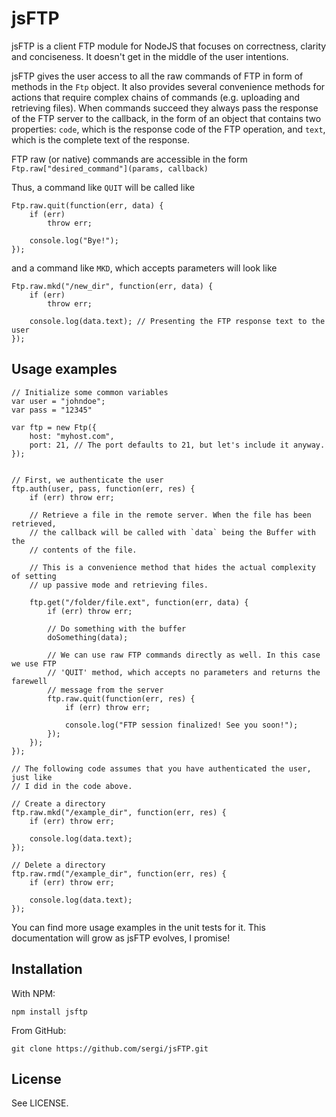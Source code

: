 jsFTP
=====

jsFTP is a client FTP module for NodeJS that focuses on correctness, clarity and conciseness. It doesn't get in the middle of the user intentions.

jsFTP gives the user access to all the raw commands of FTP in form of methods in the `Ftp` object. It also provides several convenience methods for actions that require complex chains of commands (e.g. uploading and retrieving files). When commands succeed they always pass the response of the FTP server to the callback, in the form of an object that contains two properties: `code`, which is the response code of the FTP operation, and `text`, which is the complete text of the response.

FTP raw (or native) commands are accessible in the form `Ftp.raw["desired_command"](params, callback)`

Thus, a command like `QUIT` will be called like

    Ftp.raw.quit(function(err, data) {
        if (err)
            throw err;

        console.log("Bye!");
    });

and a command like `MKD`, which accepts parameters will look like

    Ftp.raw.mkd("/new_dir", function(err, data) {
        if (err)
            throw err;

        console.log(data.text); // Presenting the FTP response text to the user
    });


Usage examples
--------------

    // Initialize some common variables
    var user = "johndoe";
    var pass = "12345"

    var ftp = new Ftp({
        host: "myhost.com",
        port: 21, // The port defaults to 21, but let's include it anyway.
    });


    // First, we authenticate the user
    ftp.auth(user, pass, function(err, res) {
        if (err) throw err;

        // Retrieve a file in the remote server. When the file has been retrieved,
        // the callback will be called with `data` being the Buffer with the
        // contents of the file.

        // This is a convenience method that hides the actual complexity of setting
        // up passive mode and retrieving files.

        ftp.get("/folder/file.ext", function(err, data) {
            if (err) throw err;

            // Do something with the buffer
            doSomething(data);

            // We can use raw FTP commands directly as well. In this case we use FTP
            // 'QUIT' method, which accepts no parameters and returns the farewell
            // message from the server
            ftp.raw.quit(function(err, res) {
                if (err) throw err;

                console.log("FTP session finalized! See you soon!");
            });
        });
    });

    // The following code assumes that you have authenticated the user, just like
    // I did in the code above.

    // Create a directory
    ftp.raw.mkd("/example_dir", function(err, res) {
        if (err) throw err;

        console.log(data.text);
    });

    // Delete a directory
    ftp.raw.rmd("/example_dir", function(err, res) {
        if (err) throw err;

        console.log(data.text);
    });

You can find more usage examples in the unit tests for it. This documentation
will grow as jsFTP evolves, I promise!

Installation
------------

With NPM:

    npm install jsftp

From GitHub:

    git clone https://github.com/sergi/jsFTP.git

License
-------

See LICENSE.

